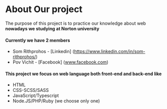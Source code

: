 # About Our project
The purpose of this project is to practice our knowledge about web
 **nowadays we studying at Norton university**

#### Currently we have 2 members
- Som Rithprohos - [Linkedin] (https://www.linkedin.com/in/som-rithprohos/)
- Pov Vichit - [Facebook] (www.facebook.com)

#### This project we focus on web language both front-end and back-end like
- HTML
- CSS-SCSS/SASS
- JavaScript/Typescript
- Node.JS/PHP/Ruby (we choose only one)
